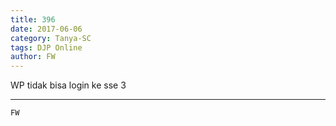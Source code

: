```yaml
---
title: 396
date: 2017-06-06
category: Tanya-SC
tags: DJP Online
author: FW
---
```


WP tidak bisa login ke sse 3

---



`FW`
